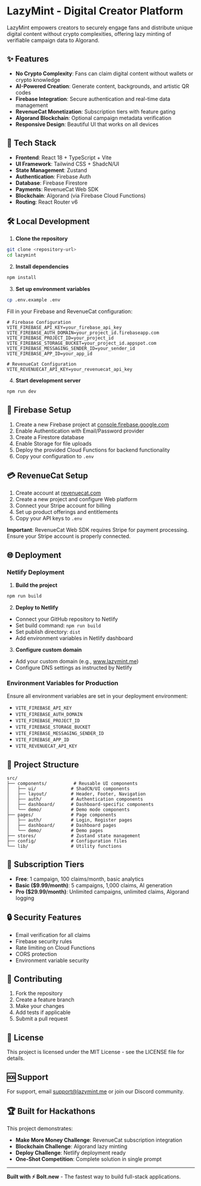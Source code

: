 # LazyMint - Digital Creator Platform

LazyMint empowers creators to securely engage fans and distribute unique digital content without crypto complexities, offering lazy minting of verifiable campaign data to Algorand.

## ✨ Features

- **No Crypto Complexity**: Fans can claim digital content without wallets or crypto knowledge
- **AI-Powered Creation**: Generate content, backgrounds, and artistic QR codes
- **Firebase Integration**: Secure authentication and real-time data management
- **RevenueCat Monetization**: Subscription tiers with feature gating
- **Algorand Blockchain**: Optional campaign metadata verification
- **Responsive Design**: Beautiful UI that works on all devices

## 🚀 Tech Stack

- **Frontend**: React 18 + TypeScript + Vite
- **UI Framework**: Tailwind CSS + ShadcN/UI
- **State Management**: Zustand
- **Authentication**: Firebase Auth
- **Database**: Firebase Firestore
- **Payments**: RevenueCat Web SDK
- **Blockchain**: Algorand (via Firebase Cloud Functions)
- **Routing**: React Router v6

## 🛠️ Local Development

1. **Clone the repository**
```bash
git clone <repository-url>
cd lazymint
```

2. **Install dependencies**
```bash
npm install
```

3. **Set up environment variables**
```bash
cp .env.example .env
```

Fill in your Firebase and RevenueCat configuration:

```env
# Firebase Configuration
VITE_FIREBASE_API_KEY=your_firebase_api_key
VITE_FIREBASE_AUTH_DOMAIN=your_project_id.firebaseapp.com
VITE_FIREBASE_PROJECT_ID=your_project_id
VITE_FIREBASE_STORAGE_BUCKET=your_project_id.appspot.com
VITE_FIREBASE_MESSAGING_SENDER_ID=your_sender_id
VITE_FIREBASE_APP_ID=your_app_id

# RevenueCat Configuration  
VITE_REVENUECAT_API_KEY=your_revenuecat_api_key
```

4. **Start development server**
```bash
npm run dev
```

## 🔧 Firebase Setup

1. Create a new Firebase project at [console.firebase.google.com](https://console.firebase.google.com)
2. Enable Authentication with Email/Password provider
3. Create a Firestore database
4. Enable Storage for file uploads
5. Deploy the provided Cloud Functions for backend functionality
6. Copy your configuration to `.env`

## 💳 RevenueCat Setup

1. Create account at [revenuecat.com](https://revenuecat.com)
2. Create a new project and configure Web platform
3. Connect your Stripe account for billing
4. Set up product offerings and entitlements
5. Copy your API keys to `.env`

**Important**: RevenueCat Web SDK requires Stripe for payment processing. Ensure your Stripe account is properly connected.

## 🌐 Deployment

### Netlify Deployment

1. **Build the project**
```bash
npm run build
```

2. **Deploy to Netlify**
- Connect your GitHub repository to Netlify
- Set build command: `npm run build`
- Set publish directory: `dist`
- Add environment variables in Netlify dashboard

3. **Configure custom domain**
- Add your custom domain (e.g., www.lazymint.me)
- Configure DNS settings as instructed by Netlify

### Environment Variables for Production

Ensure all environment variables are set in your deployment environment:

- `VITE_FIREBASE_API_KEY`
- `VITE_FIREBASE_AUTH_DOMAIN` 
- `VITE_FIREBASE_PROJECT_ID`
- `VITE_FIREBASE_STORAGE_BUCKET`
- `VITE_FIREBASE_MESSAGING_SENDER_ID`
- `VITE_FIREBASE_APP_ID`
- `VITE_REVENUECAT_API_KEY`

## 📁 Project Structure

```
src/
├── components/          # Reusable UI components
│   ├── ui/             # ShadCN/UI components
│   ├── layout/         # Header, Footer, Navigation
│   ├── auth/           # Authentication components
│   ├── dashboard/      # Dashboard-specific components
│   └── demo/           # Demo mode components
├── pages/              # Page components
│   ├── auth/           # Login, Register pages
│   ├── dashboard/      # Dashboard pages
│   └── demo/           # Demo pages
├── stores/             # Zustand state management
├── config/             # Configuration files
└── lib/                # Utility functions
```

## 🎯 Subscription Tiers

- **Free**: 1 campaign, 100 claims/month, basic analytics
- **Basic ($9.99/month)**: 5 campaigns, 1,000 claims, AI generation
- **Pro ($29.99/month)**: Unlimited campaigns, unlimited claims, Algorand logging

## 🔒 Security Features

- Email verification for all claims
- Firebase security rules
- Rate limiting on Cloud Functions
- CORS protection
- Environment variable security

## 🤝 Contributing

1. Fork the repository
2. Create a feature branch
3. Make your changes
4. Add tests if applicable
5. Submit a pull request

## 📄 License

This project is licensed under the MIT License - see the LICENSE file for details.

## 🆘 Support

For support, email support@lazymint.me or join our Discord community.

## 🏆 Built for Hackathons

This project demonstrates:
- **Make More Money Challenge**: RevenueCat subscription integration
- **Blockchain Challenge**: Algorand lazy minting
- **Deploy Challenge**: Netlify deployment ready
- **One-Shot Competition**: Complete solution in single prompt

---

**Built with ⚡ Bolt.new** - The fastest way to build full-stack applications.
